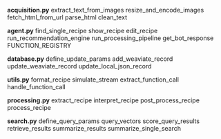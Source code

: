 **acquisition.py**
extract_text_from_images
resize_and_encode_images
fetch_html_from_url
parse_html
clean_text

**agent.py**
find_single_recipe
show_recipe
edit_recipe
run_recommendation_engine
run_processing_pipeline
get_bot_response
FUNCTION_REGISTRY

**database.py**
define_update_params
add_weaviate_record
update_weaviate_record
update_local_json_record

**utils.py**
format_recipe
simulate_stream
extract_function_call
handle_function_call

**processing.py**
extract_recipe
interpret_recipe
post_process_recipe
process_recipe

**search.py**
define_query_params
query_vectors
score_query_results
retrieve_results
summarize_results
summarize_single_search
